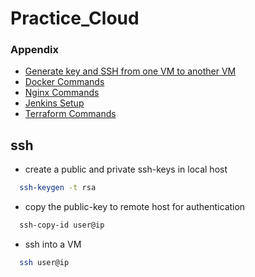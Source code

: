 # Practice_Cloud


### Appendix

 - [Generate key and SSH from one VM to another VM](https://github.com/Anubhaw19/Practice_Cloud/blob/main/generateKey%26SSH.md)
 - [Docker Commands](https://github.com/Anubhaw19/Practice_Cloud/blob/main/docker_commands.md)
 - [Nginx Commands](https://github.com/Anubhaw19/Practice_Cloud/blob/main/nginx.md)
 - [Jenkins Setup](https://www.jenkins.io/doc/book/installing/linux/)
 - [Terraform Commands](https://github.com/Anubhaw19/Practice_Cloud/blob/main/terraform_commands.md)





## ssh 

* create a public and private ssh-keys in local host 

```bash
  ssh-keygen -t rsa
```

* copy the public-key to remote host for authentication
```bash
  ssh-copy-id user@ip
```
* ssh into a VM
```bash
  ssh user@ip
```


